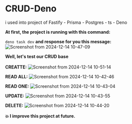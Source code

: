 # CRUD-Deno
i used into project of Fastify - Prisma - Postgres - ts - Deno 

**At first, the project is running with this command:**

`deno task dev`
**and response for you this message:**
![Screenshot from 2024-12-14 10-47-09](https://github.com/user-attachments/assets/d6a5e91d-6a92-4f05-8299-92418aa243ae)


**Well, let's test our CRUD base** <br> <br>
**CREATTE:**
![Screenshot from 2024-12-14 10-51-14](https://github.com/user-attachments/assets/7ea1b64a-664e-4f8d-b317-35b71c531c9d)

**READ ALL:**
![Screenshot from 2024-12-14 10-42-46](https://github.com/user-attachments/assets/09f8127b-014b-4221-9b87-bb33d8161613)

**READ ONE:**
![Screenshot from 2024-12-14 10-43-04](https://github.com/user-attachments/assets/23bd0658-6827-4e9e-bd65-077d13ee07bb)

**UPDATE:**
![Screenshot from 2024-12-14 10-43-55](https://github.com/user-attachments/assets/299d9985-ba87-4fa9-9fc8-1239dfc6a60f)

**DELETE:**
![Screenshot from 2024-12-14 10-44-20](https://github.com/user-attachments/assets/f1e21bb8-300a-4f36-bd8b-e7127f3d30ab)
<br>
<br>
**💥 I improve this project at future.**
